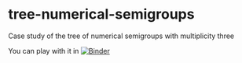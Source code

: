 # tree-numerical-semigroups
Case study of the tree of numerical semigroups with multiplicity three


You can play with it in [![Binder](https://mybinder.org/badge.svg)](https://mybinder.org/v2/gh/pedritomelenas/tree-numerical-semigroups/master?filepath=francy-monoids-mult-three.ipynb)

